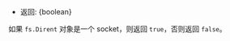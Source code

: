 <!-- YAML
added: v10.10.0
-->

* 返回: {boolean}

如果 `fs.Dirent` 对象是一个 socket，则返回 `true`，否则返回 `false`。

